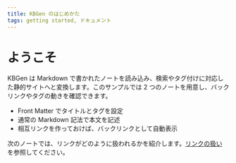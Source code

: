 ```yaml
---
title: KBGen のはじめかた
tags: getting started, ドキュメント
---
```


# ようこそ

KBGen は Markdown で書かれたノートを読み込み、検索やタグ付けに対応した静的サイトへと変換します。このサンプルでは 2 つのノートを用意し、バックリンクやタグの動きを確認できます。

- Front Matter でタイトルとタグを設定
- 通常の Markdown 記法で本文を記述
- 相互リンクを作っておけば、バックリンクとして自動表示

次のノートでは、リンクがどのように扱われるかを紹介します。[リンクの扱い](linking.md) を参照してください。

